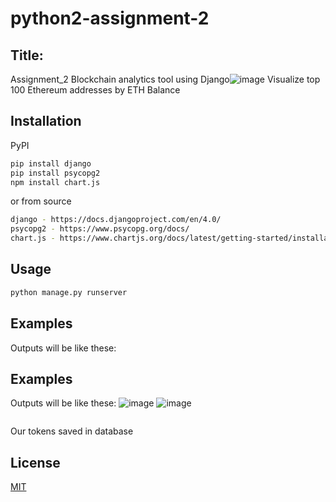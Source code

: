 # python2-assignment-2
## Title:
Assignment_2 Blockchain analytics tool using Django![image](https://user-images.githubusercontent.com/77783049/152746624-b6200230-7ffc-4956-a97f-49143b4857ec.png)
Visualize top 100 Ethereum addresses by ETH Balance

## Installation

PyPI
```bash
pip install django
pip install psycopg2
npm install chart.js

```
or from source
```bash
django - https://docs.djangoproject.com/en/4.0/
psycopg2 - https://www.psycopg.org/docs/
chart.js - https://www.chartjs.org/docs/latest/getting-started/installation.html
```
## Usage
```bash
python manage.py runserver

```
## Examples
Outputs will be like these:
## Examples
Outputs will be like these:
![image](blob:https://web.telegram.org/d8350d89-f2b3-4551-8d94-f2e694739537.png)
![image](blob:https://web.telegram.org/480ff8a5-2a32-44f9-ac22-0baa93c8bc29.png)

```bash

```
Our tokens saved in database
## License
[MIT](https://choosealicense.com/licenses/mit/)
